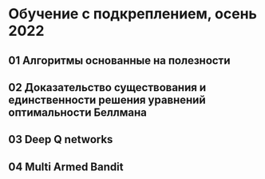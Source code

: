 # Обучение с подкреплением, осень 2022

## 01 Алгоритмы основанные на полезности
## 02 Доказательство существования и единственности решения уравнений оптимальности Беллмана
## 03 Deep Q networks
## 04 Multi Armed Bandit
